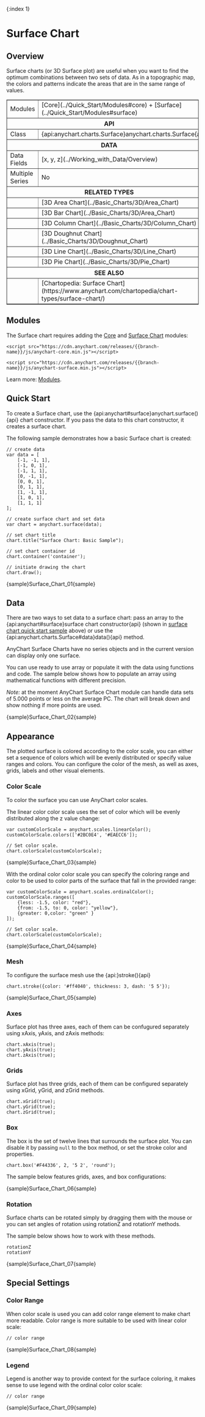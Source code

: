 {:index 1}
# Surface Chart

## Overview

Surface charts (or 3D Surface plot) are useful when you want to find the optimum combinations between two sets of data. As in a topographic map, the colors and patterns indicate the areas that are in the same range of values.

<table border="1" class="seriesTABLE">
<tr><td>Modules</td><td>[Core](../Quick_Start/Modules#core) + [Surface](../Quick_Start/Modules#surface)</td></tr>
<tr><th colspan=2>API</th></tr>
<tr><td>Class</td><td>{api:anychart.charts.Surface}anychart.charts.Surface{api}</td></tr>
<tr><th colspan=2>DATA</th></tr>
<tr><td>Data Fields</td><td>[x, y, z](../Working_with_Data/Overview)</td></tr>
<tr><td>Multiple Series</td><td>No</td></tr>
<tr><th colspan=2>RELATED TYPES</th></tr>
<tr><td></td><td>[3D Area Chart](../Basic_Charts/3D/Area_Chart)</td></tr>
<tr><td></td><td>[3D Bar Chart](../Basic_Charts/3D/Area_Chart)</td></tr>
<tr><td></td><td>[3D Column Chart](../Basic_Charts/3D/Column_Chart)</td></tr>
<tr><td></td><td>[3D Doughnut Chart](../Basic_Charts/3D/Doughnut_Chart)</td></tr>
<tr><td></td><td>[3D Line Chart](../Basic_Charts/3D/Line_Chart)</td></tr>
<tr><td></td><td>[3D Pie Chart](../Basic_Charts/3D/Pie_Chart)</td></tr>
<tr><th colspan=2>SEE ALSO</th></tr>
<tr><td></td><td>[Chartopedia: Surface Chart](https://www.anychart.com/chartopedia/chart-types/surface-chart/)</td></tr>
</table>

## Modules

The Surface chart requires adding the [Core](../Quick_Start/Modules#core) and [Surface Chart](../Quick_Start/Modules#surface_chart) modules:

```
<script src="https://cdn.anychart.com/releases/{{branch-name}}/js/anychart-core.min.js"></script>
```

```
<script src="https://cdn.anychart.com/releases/{{branch-name}}/js/anychart-surface.min.js"></script>
```

Learn more: [Modules](../Quick_Start/Modules).

## Quick Start

To create a Surface chart, use the {api:anychart#surface}anychart.surface(){api} chart constructor. If you pass the data to this chart constructor, it creates a surface chart.

The following sample demonstrates how a basic Surface chart is created:

```
// create data
var data = [
    [-1, -1, 1],
    [-1, 0, 1],
    [-1, 1, 1],
    [0, -1, 1],
    [0, 0, 1],
    [0, 1, 1],
    [1, -1, 1],
    [1, 0, 1],
    [1, 1, 1]
];

// create surface chart and set data
var chart = anychart.surface(data);

// set chart title
chart.title("Surface Chart: Basic Sample");

// set chart container id
chart.container('container');

// initiate drawing the chart
chart.draw();
```

{sample}Surface\_Chart\_01{sample}

## Data

There are two ways to set data to a surface chart: pass an array to the {api:anychart#surface}surface chart constructor{api} (shown in [surface chart quick start sample](#quick_start) above) or use the {api:anychart.charts.Surface#data}data(){api} method.

AnyChart Surface Charts have no series objects and in the current version can display only one surface.

You can use ready to use array or populate it with the data using functions and code. The sample below shows how to populate an array using mathematical functions with different precision.

*Note:* at the moment AnyChart Surface Chart module can handle data sets of 5.000 points or less on the average PC. The chart will break down and show nothing if more points are used.

{sample}Surface\_Chart\_02{sample}

## Appearance

The plotted surface is colored according to the color scale, you can either set a sequence of colors which will be evenly distributed or specify value ranges and colors. You can configure the color of the mesh, as well as axes, grids, labels and other visual elements.

### Color Scale

To color the surface you can use AnyChart color scales. 

The linear color color scale uses the set of color which will be evenly distributed along the z value change:

```
var customColorScale = anychart.scales.linearColor();
customColorScale.colors(['#2BC0E4', '#EAECC6']);

// Set color scale.
chart.colorScale(customColorScale);
```

{sample}Surface\_Chart\_03{sample}

With the ordinal color color scale you can specify the coloring range and color to be used to color parts of the surface that fall in the provided range:

```
var customColorScale = anychart.scales.ordinalColor();
customColorScale.ranges([
    {less: -1.5, color: "red"},
    {from: -1.5, to: 0, color: "yellow"},
    {greater: 0,color: "green" }
]);

// Set color scale.
chart.colorScale(customColorScale);
```

{sample}Surface\_Chart\_04{sample}

### Mesh

To configure the surface mesh use the {api:}stroke(){api}

```
chart.stroke({color: '#ff4040', thickness: 3, dash: '5 5'});
```

{sample}Surface\_Chart\_05{sample}

### Axes

Surface plot has three axes, each of them can be confugured separately using xAxis, yAxis, and zAxis methods:

```
chart.xAxis(true);
chart.yAxis(true);
chart.zAxis(true);
```

### Grids

Surface plot has three grids, each of them can be configured separately using xGrid, yGrid, and zGrid methods.

```
chart.xGrid(true);
chart.yGrid(true);
chart.zGrid(true);
```

### Box

The box is the set of twelve lines that surrounds the surface plot. You can disable it by passing `null` to the box method, or set the stroke color and properties.

```
chart.box('#F44336', 2, '5 2', 'round');
```

The sample below features grids, axes, and box configurations:

{sample}Surface\_Chart\_06{sample}

### Rotation

Surface charts can be rotated simply by dragging them with the mouse or you can set angles of rotation using rotationZ and rotationY methods.

The sample below shows how to work with these methods.

```
rotationZ
rotationY
```

{sample}Surface\_Chart\_07{sample}

## Special Settings

### Color Range

When color scale is used you can add color range element to make chart more readable. Color range is more suitable to be used with linear color scale:

```
// color range
```

{sample}Surface\_Chart\_08{sample}

### Legend

Legend is another way to provide context for the surface coloring, it makes sense to use legend with the ordinal color color scale:

```
// color range
```

{sample}Surface\_Chart\_09{sample}